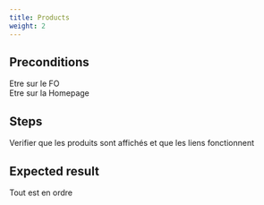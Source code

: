 ```yaml
---
title: Products
weight: 2
---
```


## Preconditions

Etre sur le FO\
Etre sur la Homepage
## Steps

Verifier que les produits sont affichés et que les liens fonctionnent

## Expected result

Tout est en ordre

